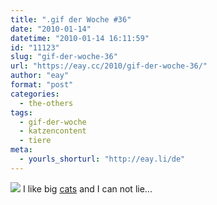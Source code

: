 ```yaml
---
title: ".gif der Woche #36"
date: "2010-01-14"
datetime: "2010-01-14 16:11:59"
id: "11123"
slug: "gif-der-woche-36"
url: "https://eay.cc/2010/gif-der-woche-36/"
author: "eay"
format: "post"
categories:
  - the-others
tags:
  - gif-der-woche
  - katzencontent
  - tiere
meta:
  - yourls_shorturl: "http://eay.li/de"
---
```


![](https://eay.cc/uploads/2010/bigbigcat.gif) I like big [cats](//eay.cc/tag/katzencontent/) and I can not lie...

